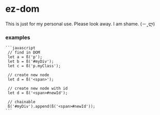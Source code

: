 # ez-dom

This is just for my personal use. Please look away. I am shame. (－‸ლ)

### examples
    
    ```javascript
     // find in DOM
     let a = ß('p');
     let b = ß('#myDiv');
     let c = ß('p.myClass');
     
     // create new node
     let d = ß('<span>');
     
     // create new node with id
     let d = ß('<span>#newId');
     
     // chainable
     ß('#myDiv').append(ß('<span>#newId'));
    ```